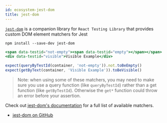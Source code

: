 ```yaml
---
id: ecosystem-jest-dom
title: jest-dom
---
```


[`jest-dom`][gh] is a companion library for `React Testing Library` that
provides custom DOM element matchers for Jest

```
npm install --save-dev jest-dom
```

```jsx
<span data-testid="not-empty"><span data-testid="empty"></span></span>
<div data-testid="visible">Visible Example</div>

expect(queryByTestId(container, 'not-empty')).not.toBeEmpty()
expect(getByText(container, 'Visible Example')).toBeVisible()
```

> Note: when using some of these matchers, you may need to make sure you use a
> query function (like `queryByTestId`) rather than a get function (like
> `getByTestId`). Otherwise the `get*` function could throw an error before your
> assertion.

Check out [jest-dom's documentation][gh] for a full list of available matchers.

- [jest-dom on GitHub][gh]

[gh]: https://github.com/testing-library/jest-dom
